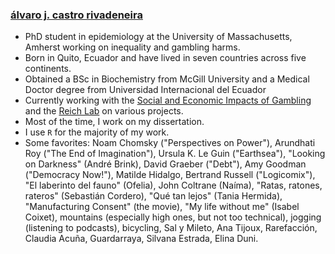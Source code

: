 ### [álvaro j. castro rivadeneira](https://micokoch.github.io/)  

- PhD student in epidemiology at the University of Massachusetts, Amherst working on inequality and gambling harms.
- Born in Quito, Ecuador and have lived in seven countries across five continents.
- Obtained a BSc in Biochemistry from McGill University and a Medical Doctor degree from Universidad Internacional del Ecuador
- Currently working with the [Social and Economic Impacts of Gambling](https://www.umass.edu/seigma/) and the [Reich Lab](https://reichlab.io/) on various projects.
- Most of the time, I work on my dissertation.
- I use `R` for the majority of my work.
- Some favorites: Noam Chomsky ("Perspectives on Power"), Arundhati Roy ("The End of Imagination"), Ursula K. Le Guin ("Earthsea"), "Looking on Darkness" (André Brink), David Graeber ("Debt"), Amy Goodman ("Democracy Now!"), Matilde Hidalgo, Bertrand Russell ("Logicomix"), "El laberinto del fauno" (Ofelia), John Coltrane (Naíma), "Ratas, ratones, rateros" (Sebastián Cordero), "Qué tan lejos" (Tania Hermida), "Manufacturing Consent" (the movie), "My life without me" (Isabel Coixet), mountains (especially high ones, but not too technical), jogging (listening to podcasts), bicycling, Sal y Mileto, Ana Tijoux, Rarefacción, Claudia Acuña, Guardarraya, Silvana Estrada, Elina Duni.

<!--
- [Here](https://micokoch.github.io/micokoch/)
**micokoch/micokoch** is a ✨ _special_ ✨ repository because its `README.md` (this file) appears on your GitHub profile.

Here are some ideas to get you started:

- 🔭 I’m currently working on ...
- 🌱 I’m currently learning ...
- 👯 I’m looking to collaborate on ...
- 🤔 I’m looking for help with ...
- 💬 Ask me about ...
- 📫 How to reach me: ...
- 😄 Pronouns: ...
- ⚡ Fun fact: ...
-->
